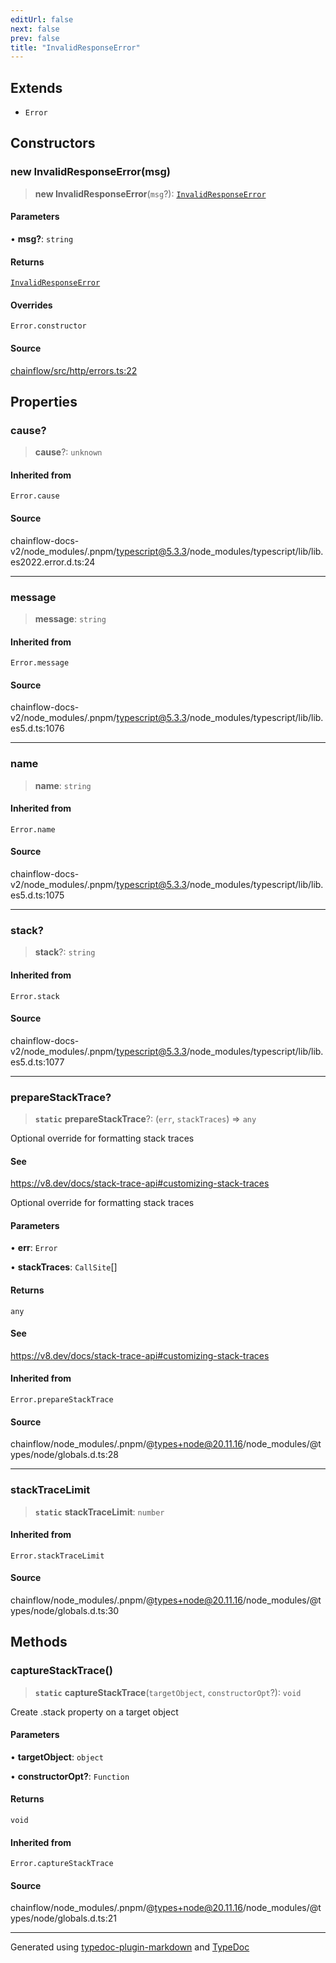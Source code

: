 ```yaml
---
editUrl: false
next: false
prev: false
title: "InvalidResponseError"
---
```


## Extends

- `Error`

## Constructors

### new InvalidResponseError(msg)

> **new InvalidResponseError**(`msg`?): [`InvalidResponseError`](/api/http/errors/classes/invalidresponseerror/)

#### Parameters

• **msg?**: `string`

#### Returns

[`InvalidResponseError`](/api/http/errors/classes/invalidresponseerror/)

#### Overrides

`Error.constructor`

#### Source

[chainflow/src/http/errors.ts:22](https://github.com/edwinlzs/chainflow/blob/a27a974/src/http/errors.ts#L22)

## Properties

### cause?

> **cause**?: `unknown`

#### Inherited from

`Error.cause`

#### Source

chainflow-docs-v2/node\_modules/.pnpm/typescript@5.3.3/node\_modules/typescript/lib/lib.es2022.error.d.ts:24

***

### message

> **message**: `string`

#### Inherited from

`Error.message`

#### Source

chainflow-docs-v2/node\_modules/.pnpm/typescript@5.3.3/node\_modules/typescript/lib/lib.es5.d.ts:1076

***

### name

> **name**: `string`

#### Inherited from

`Error.name`

#### Source

chainflow-docs-v2/node\_modules/.pnpm/typescript@5.3.3/node\_modules/typescript/lib/lib.es5.d.ts:1075

***

### stack?

> **stack**?: `string`

#### Inherited from

`Error.stack`

#### Source

chainflow-docs-v2/node\_modules/.pnpm/typescript@5.3.3/node\_modules/typescript/lib/lib.es5.d.ts:1077

***

### prepareStackTrace?

> **`static`** **prepareStackTrace**?: (`err`, `stackTraces`) => `any`

Optional override for formatting stack traces

#### See

https://v8.dev/docs/stack-trace-api#customizing-stack-traces

Optional override for formatting stack traces

#### Parameters

• **err**: `Error`

• **stackTraces**: `CallSite`[]

#### Returns

`any`

#### See

https://v8.dev/docs/stack-trace-api#customizing-stack-traces

#### Inherited from

`Error.prepareStackTrace`

#### Source

chainflow/node\_modules/.pnpm/@types+node@20.11.16/node\_modules/@types/node/globals.d.ts:28

***

### stackTraceLimit

> **`static`** **stackTraceLimit**: `number`

#### Inherited from

`Error.stackTraceLimit`

#### Source

chainflow/node\_modules/.pnpm/@types+node@20.11.16/node\_modules/@types/node/globals.d.ts:30

## Methods

### captureStackTrace()

> **`static`** **captureStackTrace**(`targetObject`, `constructorOpt`?): `void`

Create .stack property on a target object

#### Parameters

• **targetObject**: `object`

• **constructorOpt?**: `Function`

#### Returns

`void`

#### Inherited from

`Error.captureStackTrace`

#### Source

chainflow/node\_modules/.pnpm/@types+node@20.11.16/node\_modules/@types/node/globals.d.ts:21

***

Generated using [typedoc-plugin-markdown](https://www.npmjs.com/package/typedoc-plugin-markdown) and [TypeDoc](https://typedoc.org/)
